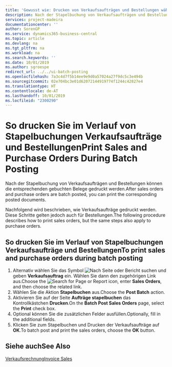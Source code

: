 ```yaml
---
title: 'Gewusst wie: Drucken von Verkaufsaufträgen und Bestellungen während der Stapelbuchung.'
description: Nach der Stapelbuchung von Verkaufsaufträgen und Bestellungen können die entsprechenden gebuchten Belege gedruckt werden.
services: project-madeira
documentationcenter: ''
author: SorenGP
ms.service: dynamics365-business-central
ms.topic: article
ms.devlang: na
ms.tgt_pltfrm: na
ms.workload: na
ms.search.keywords: ''
ms.date: 10/01/2019
ms.author: sgroespe
redirect_url: ../../ui-batch-posting
ms.openlocfilehash: 7a3c4d7f5b14ee9e9d0a57024a27f9dc5c3e494b
ms.sourcegitcommit: 02e704bc3e01d62072144919774f1244c42827e4
ms.translationtype: HT
ms.contentlocale: de-AT
ms.lasthandoff: 10/01/2019
ms.locfileid: "2300290"
---
```

# <a name="print-sales-and-purchase-orders-during-batch-posting"></a><span data-ttu-id="3888c-103">So drucken Sie im Verlauf von Stapelbuchungen Verkaufsaufträge und Bestellungen</span><span class="sxs-lookup"><span data-stu-id="3888c-103">Print Sales and Purchase Orders During Batch Posting</span></span>
<span data-ttu-id="3888c-104">Nach der Stapelbuchung von Verkaufsaufträgen und Bestellungen können die entsprechenden gebuchten Belege gedruckt werden.</span><span class="sxs-lookup"><span data-stu-id="3888c-104">After sales orders and purchase orders are batch posted, you can print the corresponding posted documents.</span></span>  

<span data-ttu-id="3888c-105">Nachfolgend wird beschrieben, wie Verkaufsaufträge gedruckt werden. Diese Schritte gelten jedoch auch für Bestellungen.</span><span class="sxs-lookup"><span data-stu-id="3888c-105">The following procedure describes how to print sales orders, but the same steps also apply to purchase orders.</span></span>  

## <a name="to-print-sales-and-purchase-orders-during-batch-posting"></a><span data-ttu-id="3888c-106">So drucken Sie im Verlauf von Stapelbuchungen Verkaufsaufträge und Bestellungen</span><span class="sxs-lookup"><span data-stu-id="3888c-106">To print sales and purchase orders during batch posting</span></span>  

1.  <span data-ttu-id="3888c-107">Alternativ wählen Sie das Symbol ![Nach Seite oder Bericht suchen](../../media/ui-search/search_small.png "Nach Seite oder Bericht suchen") und geben **Verkaufsauftrag** ein. Wählen Sie dann den zugehörigen Link aus.</span><span class="sxs-lookup"><span data-stu-id="3888c-107">Choose the ![Search for Page or Report](../../media/ui-search/search_small.png "Search for Page or Report icon") icon, enter **Sales Orders**, and then choose the related link.</span></span>  
2.  <span data-ttu-id="3888c-108">Wählen Sie die Aktion **Stapelbuchen** aus.</span><span class="sxs-lookup"><span data-stu-id="3888c-108">Choose the **Post Batch** action.</span></span>  
3.  <span data-ttu-id="3888c-109">Aktivieren Sie auf der Seite **Aufträge stapelbuchen** das Kontrollkästchen **Drucken**.</span><span class="sxs-lookup"><span data-stu-id="3888c-109">On the **Batch Post Sales Orders** page, select the **Print** check box.</span></span>  
4.  <span data-ttu-id="3888c-110">Optional können Sie die zusätzlichen Felder ausfüllen.</span><span class="sxs-lookup"><span data-stu-id="3888c-110">Optionally, fill in the additional fields.</span></span>  
5.  <span data-ttu-id="3888c-111">Klicken Sie zum Stapelbuchen und Drucken der Verkaufsaufträge auf **OK**.</span><span class="sxs-lookup"><span data-stu-id="3888c-111">To batch post and print the sales orders, choose the **OK** button.</span></span>  

## <a name="see-also"></a><span data-ttu-id="3888c-112">Siehe auch</span><span class="sxs-lookup"><span data-stu-id="3888c-112">See Also</span></span>  
[<span data-ttu-id="3888c-113">Verkaufsrechnung</span><span class="sxs-lookup"><span data-stu-id="3888c-113">Invoice Sales</span></span>](../../sales-how-invoice-sales.md)
